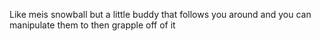 
Like meis snowball but a little buddy that follows you around and you can manipulate them to then grapple off of it